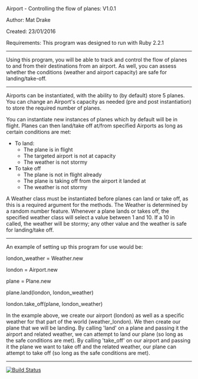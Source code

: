 Airport - Controlling the flow of planes: V1.0.1

Author: Mat Drake

Created: 23/01/2016

Requirements: This program was designed to run with Ruby 2.2.1

--------------------------------

Using this program, you will be able to track and control the flow of planes to and from their destinations from an airport. As well, you can assess whether the conditions (weather and airport capacity) are safe for landing/take-off.

--------------------------------

Airports can be instantiated, with the ability to (by default) store 5 planes. You can change an Airport's capacity as needed (pre and post instantiation) to store the required number of planes.

You can instantiate new instances of planes which by default will be in flight. Planes can then land/take off at/from specified Airports as long as certain conditions are met:

- To land:
  - The plane is in flight
  - The targeted airport is not at capacity
  - The weather is not stormy
- To take off
  - The plane is not in flight already
  - The plane is taking off from the airport it landed at
  - The weather is not stormy

A Weather class must be instantiated before planes can land or take off, as this is a required argument for the methods. The Weather is determined by a random number feature. Whenever a plane lands or takes off, the specified weather class will select a value between 1 and 10. If a 10 in called, the weather will be stormy; any other value and the weather is safe for landing/take off.

--------------------------------

An example of setting up this program for use would be:

london_weather = Weather.new

london = Airport.new

plane = Plane.new

plane.land(london, london_weather)

london.take_off(plane, london_weather)

In the example above, we create our airport (london) as well as a specific weather for that part of the world (weather_london). We then create our plane that we will be landing. By calling 'land' on a plane and passing it the airport and related weather, we can attempt to land our plane (so long as the safe conditions are met). By calling 'take_off' on our airport and passing it the plane we want to take off and the related weather, our plane can attempt to take off (so long as the safe conditions are met).

--------------------------------

[![Build Status](https://travis-ci.org/MatDrake/airport_challenge.svg?branch=master)](https://travis-ci.org/MatDrake/airport_challenge)
